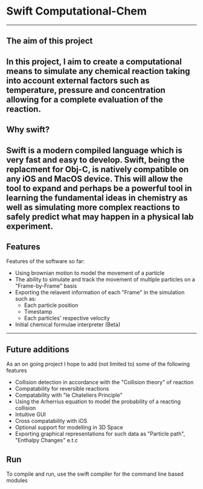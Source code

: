 # Swift Computational-Chem
---
## The aim of this project

In this project, I aim to create a computational means to simulate any chemical reaction taking into account external factors such as temperature,
pressure and concentration allowing for a complete evaluation of the reaction.
---
## Why swift?

Swift is a modern compiled language which is very fast and easy to develop. Swift, being the replacment for Obj-C, is natively compatible on any iOS and MacOS device. This will allow the tool to expand and perhaps be a powerful tool in learning the fundamental ideas in chemistry as well as simulating more complex reactions to safely predict what may happen in a physical lab experiment.
---
## Features
Features of the software so far:
- Using brownian motion to model the movement of a particle
- The ability to simulate and track the movement of multiple particles on a "Frame-by-Frame" basis
- Exporting the relavent information of each "Frame" in the simulation such as:
  - Each particle position
  - Timestamp
  - Each particles' respective velocity
- Initial chemical formulae interpreter (Beta)
---
## Future additions
As an on going project I hope to add (not limited to) some of the following features
- Collision detection in accordance with the "Collision theory" of reaction
- Compatability for reversible reactions
- Compatability with "le Chateliers Principle"
- Using the Arherrius equation to model the probability of a reacting collision
- Intuitive GUI
- Cross compatability with iOS
- Optional support for modelling in 3D Space
- Exporting graphical representations for such data as "Particle path", "Enthalpy Changes" e.t.c
## Run
To compile and run, use the swift compiler for the command line based modules
